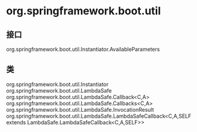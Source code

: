 # org.springframework.boot.util

## 接口

org.springframework.boot.util.Instantiator.AvailableParameters

## 类

org.springframework.boot.util.Instantiator<T>
org.springframework.boot.util.LambdaSafe
org.springframework.boot.util.LambdaSafe.Callback<C,A>
org.springframework.boot.util.LambdaSafe.Callbacks<C,A>
org.springframework.boot.util.LambdaSafe.InvocationResult<R>
org.springframework.boot.util.LambdaSafe.LambdaSafeCallback<C,A,SELF extends LambdaSafe.LambdaSafeCallback<C,A,SELF>>




